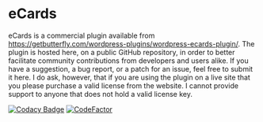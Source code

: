 # eCards

eCards is a commercial plugin available from https://getbutterfly.com/wordpress-plugins/wordpress-ecards-plugin/. The plugin is hosted here, on a public GitHub repository, in order to better facilitate community contributions from developers and users alike. If you have a suggestion, a bug report, or a patch for an issue, feel free to submit it here. I do ask, however, that if you are using the plugin on a live site that you please purchase a valid license from the website. I cannot provide support to anyone that does not hold a valid license key.

[![Codacy Badge](https://api.codacy.com/project/badge/Grade/39628073442f4ef796c72019dd6d5e56)](https://www.codacy.com/app/getButterfly/ecards?utm_source=github.com&amp;utm_medium=referral&amp;utm_content=wolffe/ecards&amp;utm_campaign=Badge_Grade) 
[![CodeFactor](https://www.codefactor.io/repository/github/wolffe/ecards/badge)](https://www.codefactor.io/repository/github/wolffe/ecards) 